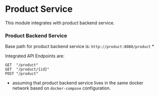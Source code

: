 # Product Service

This module integrates with product backend service.

### Product Backend Service
Base path for product backend service is: `http://product:8080/product` *

Integrated API Endpoints are:
```
GET  "/product"
GET  "/product/{id}"
POST "/product"
```

* assuming that product backend service lives in the same docker network based on
`docker-compose` configuration.